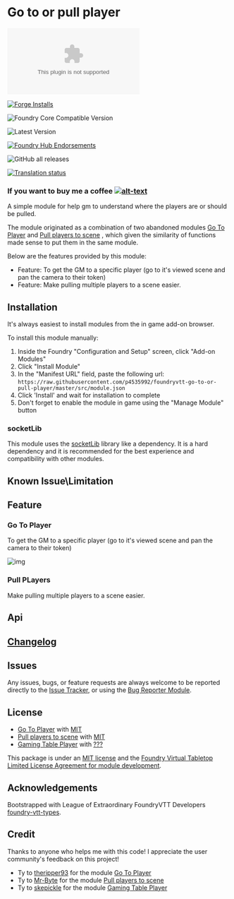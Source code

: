 # Go to or pull player

![Latest Release Download Count](https://img.shields.io/github/downloads/p4535992/foundryvtt-go-to-or-pull-player/latest/module.zip?color=2b82fc&label=DOWNLOADS&style=for-the-badge) 

[![Forge Installs](https://img.shields.io/badge/dynamic/json?label=Forge%20Installs&query=package.installs&suffix=%25&url=https%3A%2F%2Fforge-vtt.com%2Fapi%2Fbazaar%2Fpackage%2Fgo-to-or-pull-player&colorB=006400&style=for-the-badge)](https://forge-vtt.com/bazaar#package=go-to-or-pull-player) 

![Foundry Core Compatible Version](https://img.shields.io/badge/dynamic/json.svg?url=https%3A%2F%2Fraw.githubusercontent.com%2Fp4535992%2Ffoundryvtt-go-to-or-pull-player%2Fmaster%2Fsrc%2Fmodule.json&label=Foundry%20Version&query=$.compatibility.verified&colorB=orange&style=for-the-badge)

![Latest Version](https://img.shields.io/badge/dynamic/json.svg?url=https%3A%2F%2Fraw.githubusercontent.com%2Fp4535992%2Ffoundryvtt-go-to-or-pull-player%2Fmaster%2Fsrc%2Fmodule.json&label=Latest%20Release&prefix=v&query=$.version&colorB=red&style=for-the-badge)

[![Foundry Hub Endorsements](https://img.shields.io/endpoint?logoColor=white&url=https%3A%2F%2Fwww.foundryvtt-hub.com%2Fwp-json%2Fhubapi%2Fv1%2Fpackage%2Fgo-to-or-pull-player%2Fshield%2Fendorsements&style=for-the-badge)](https://www.foundryvtt-hub.com/package/go-to-or-pull-player/)

![GitHub all releases](https://img.shields.io/github/downloads/p4535992/foundryvtt-go-to-or-pull-player/total?style=for-the-badge)

[![Translation status](https://weblate.foundryvtt-hub.com/widgets/go-to-or-pull-player/-/287x66-black.png)](https://weblate.foundryvtt-hub.com/engage/go-to-or-pull-player/)

### If you want to buy me a coffee [![alt-text](https://img.shields.io/badge/-Patreon-%23ff424d?style=for-the-badge)](https://www.patreon.com/p4535992)

A simple module for help gm to understand where the players are or should be pulled. 

The module originated as a combination of two abandoned modules [Go To Player](https://github.com/theripper93/go-to-player) and [Pull players to scene](https://github.com/Mr-Byte/pull-players-to-scene)
, which given the similarity of functions made sense to put them in the same module.

Below are the features provided by this module:

- Feature: To get the GM to a specific player (go to it's viewed scene and pan the camera to their token)
- Feature: Make pulling multiple players to a scene easier.

## Installation

It's always easiest to install modules from the in game add-on browser.

To install this module manually:
1.  Inside the Foundry "Configuration and Setup" screen, click "Add-on Modules"
2.  Click "Install Module"
3.  In the "Manifest URL" field, paste the following url:
`https://raw.githubusercontent.com/p4535992/foundryvtt-go-to-or-pull-player/master/src/module.json`
4.  Click 'Install' and wait for installation to complete
5.  Don't forget to enable the module in game using the "Manage Module" button

### socketLib

This module uses the [socketLib](https://github.com/manuelVo/foundryvtt-socketlib) library like a dependency. It is a hard dependency and it is recommended for the best experience and compatibility with other modules.

## Known Issue\Limitation

## Feature

### Go To Player

To get the GM to a specific player (go to it's viewed scene and pan the camera to their token)

![img](wiki/go_to_player.png)

### Pull PLayers

Make pulling multiple players to a scene easier.

## Api


## [Changelog](./CHANGELOG.md)

## Issues

Any issues, bugs, or feature requests are always welcome to be reported directly to the [Issue Tracker](https://github.com/p4535992/foundryvtt-go-to-or-pull-player/issues ), or using the [Bug Reporter Module](https://foundryvtt.com/packages/bug-reporter/).

## License

- [Go To Player](https://github.com/theripper93/go-to-player) with [MIT](https://github.com/theripper93/go-to-player/blob/master/LICENSE.md)
- [Pull players to scene](https://github.com/Mr-Byte/pull-players-to-scene) with [MIT](https://github.com/Mr-Byte/pull-players-to-scene/blob/main/LICENSE)
- [Gaming Table Player](https://github.com/skepickle/foundryvtt-gaming-table-player) with [???](https://github.com/skepickle/foundryvtt-gaming-table-player)

This package is under an [MIT license](LICENSE) and the [Foundry Virtual Tabletop Limited License Agreement for module development](https://foundryvtt.com/article/license/).

## Acknowledgements

Bootstrapped with League of Extraordinary FoundryVTT Developers  [foundry-vtt-types](https://github.com/League-of-Foundry-Developers/foundry-vtt-types).

## Credit

Thanks to anyone who helps me with this code! I appreciate the user community's feedback on this project!

- Ty to [theripper93](https://github.com/theripper93) for the module [Go To Player](https://github.com/theripper93/go-to-player)
- Ty to [Mr-Byte](https://github.com/Mr-Byte) for the module [Pull players to scene](https://github.com/Mr-Byte/pull-players-to-scene)
- Ty to [skepickle](https://github.com/skepickle) for the module [Gaming Table Player](https://github.com/skepickle/foundryvtt-gaming-table-player)